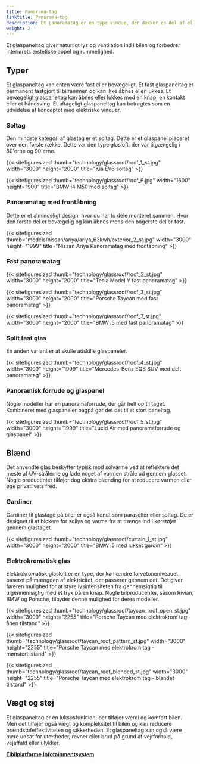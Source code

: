 ```yaml
---
title: Panorama-tag
linktitle: Panorama-tag
description: Et panoramatag er en type vindue, der dækker en del af eller hele taget af bilen. Den er lavet af lamineret glas, svarende til forruder.
weight: 2
---
```

<!-- markdownlint-disable MD033 -->
Et glaspaneltag giver naturligt lys og ventilation ind i bilen og forbedrer interiørets æstetiske appel og rummelighed.

## Typer

Et glaspaneltag kan enten være fast eller bevægeligt. Et fast glaspaneltag er permanent fastgjort til bilrammen og kan ikke åbnes eller lukkes. Et bevægeligt glaspaneltag kan åbnes eller lukkes med en knap, en kontakt eller et håndsving. Et aftageligt glaspaneltag kan betragtes som en udvidelse af konceptet med elektriske vinduer.

### Soltag

Den mindste kategori af glastag er et soltag. Dette er et glaspanel placeret over den første række. Dette var den type glasloft, der var tilgængelig i 80'erne og 90'erne.

{{< sitefiguresized thumb="technology/glassroof/roof_1_st.jpg" width="3000" height="2000" title="Kia EV6 soltag" >}}

{{< sitefiguresized thumb="technology/glassroof/roof_6.jpg" width="1600" height="900" title="BMW i4 M50 med soltag" >}}

### Panoramatag med frontåbning

Dette er et almindeligt design, hvor du har to dele monteret sammen. Hvor den første del er bevægelig og kan åbnes mens den bagerste del er fast.

{{< sitefiguresized thumb="models/nissan/ariya/ariya_63kwh/exterior_2_st.jpg" width="3000" height="1999" title="Nissan Ariya Panoramatag med frontåbning" >}}

### Fast panoramatag

{{< sitefiguresized thumb="technology/glassroof/roof_2_st.jpg" width="3000" height="2000" title="Tesla Model Y fast panoramatag" >}}

{{< sitefiguresized thumb="technology/glassroof/roof_3_st.jpg" width="3000" height="2000" title="Porsche Taycan med fast panoramatag" >}}

{{< sitefiguresized thumb="technology/glassroof/roof_7_st.jpg" width="3000" height="2000" title="BMW i5 med fast panoramatag" >}}

### Split fast glas

En anden variant er at skulle adskille glaspaneler.

{{< sitefiguresized thumb="technology/glassroof/roof_4_st.jpg" width="3000" height="1999" title="Mercedes-Benz EQS SUV med delt panoramatag" >}}

### Panoramisk forrude og glaspanel

Nogle modeller har en panoramaforrude, der går helt op til taget. Kombineret med glaspaneler bagpå gør det det til et stort paneltag.

{{< sitefiguresized thumb="technology/glassroof/roof_5_st.jpg" width="3000" height="1999" title="Lucid Air med panoramaforrude og glaspanel" >}}

## Blænd

Det anvendte glas beskytter typisk mod solvarme ved at reflektere det meste af UV-strålerne og lade noget af varmen stråle ud gennem glasset. Nogle producenter tilføjer dog ekstra blænding for at reducere varmen eller øge privatlivets fred.

### Gardiner

Gardiner til glastage på biler er også kendt som parasoller eller soltag. De er designet til at blokere for sollys og varme fra at trænge ind i køretøjet gennem glastaget.

{{< sitefiguresized thumb="technology/glassroof/curtain_1_st.jpg" width="3000" height="2000" title="BMW i5 med lukket gardin" >}}

### Elektrokromatisk glas

Elektrokromatisk glasloft er en type, der kan ændre farvetoneniveauet baseret på mængden af ​​elektricitet, der passerer gennem det. Det giver føreren mulighed for at styre lysintensiteten fra gennemsigtig til uigennemsigtig med et tryk på en knap. Nogle bilproducenter, såsom Rivian, BMW og Porsche, tilbyder denne mulighed for deres modeller.

{{< sitefiguresized thumb="technology/glassroof/taycan_roof_open_st.jpg" width="3000" height="2255" title="Porsche Taycan med elektrokrom tag - åben tilstand" >}}

{{< sitefiguresized thumb="technology/glassroof/taycan_roof_pattern_st.jpg" width="3000" height="2255" title="Porsche Taycan med elektrokrom tag - mønstertilstand" >}}

{{< sitefiguresized thumb="technology/glassroof/taycan_roof_blended_st.jpg" width="3000" height="2255" title="Porsche Taycan med elektrokrom tag - blandet tilstand" >}}

## Vægt og støj

Et glaspaneltag er en luksusfunktion, der tilføjer værdi og komfort
bilen. Men det tilføjer også vægt og kompleksitet til bilen og kan reducere brændstofeffektiviteten og sikkerheden. Et glaspaneltag kan også være mere udsat for utætheder, revner eller brud på grund af vejrforhold, vejaffald eller ulykker.

<div class="mt-3 mb-3">
     <a href="../platforms/" class="text-decoration-none text-black"><strong><i class="bi-arrow-left"></i> Elbilplatforme</strong> </a>
     <a href="../infotainment/" class="text-decoration-none text-black float-end"><strong>Infotainmentsystem <i class="bi-arrow-right"></i></ stærk ></a>
</div>